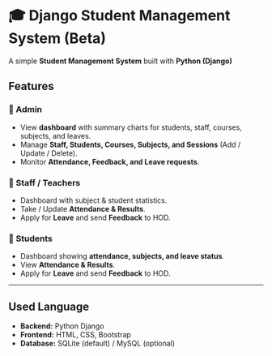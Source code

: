 # 🎓 Django Student Management System (Beta)

A simple **Student Management System** built with **Python (Django)** 


## Features

### 🔹 Admin
- View **dashboard** with summary charts for students, staff, courses, subjects, and leaves.
- Manage **Staff, Students, Courses, Subjects, and Sessions** (Add / Update / Delete).
- Monitor **Attendance, Feedback, and Leave requests**.

### 🔹 Staff / Teachers
- Dashboard with subject & student statistics.
- Take / Update **Attendance & Results**.
- Apply for **Leave** and send **Feedback** to HOD.

### 🔹 Students
- Dashboard showing **attendance, subjects, and leave status**.
- View **Attendance & Results**.
- Apply for **Leave** and send **Feedback** to HOD.

---

## Used Language
- **Backend:** Python Django
- **Frontend:** HTML, CSS, Bootstrap
- **Database:** SQLite (default) / MySQL (optional)
